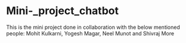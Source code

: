 # Mini-_project_chatbot

This is the mini project done in collaboration with the below mentioned people:
Mohit Kulkarni,
Yogesh Magar,
Neel Munot and
Shivraj More 
